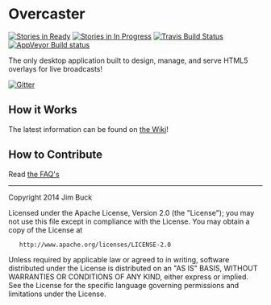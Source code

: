 Overcaster 
=========

[![Stories in Ready](https://badge.waffle.io/jimmyboh/overcaster.svg?label=ready&title=Ready)](http://waffle.io/jimmyboh/overcaster)
[![Stories in In Progress](https://badge.waffle.io/jimmyboh/overcaster.svg?label=in%20progress&title=In%20Progress)](http://waffle.io/jimmyboh/overcaster)
[![Travis Build Status](https://travis-ci.org/JimmyBoh/Overcaster.svg?branch=master)](https://travis-ci.org/JimmyBoh/Overcaster)
[![AppVeyor Build status](https://ci.appveyor.com/api/projects/status/y0dxscl12f0ripq4?svg=true)](https://ci.appveyor.com/project/JimmyBoh/overcaster)

The only desktop application built to design, manage, and serve HTML5 overlays for live broadcasts!

[![Gitter](https://badges.gitter.im/Join%20Chat.svg)](https://gitter.im/JimmyBoh/Overcaster?utm_source=badge&utm_medium=badge&utm_campaign=pr-badge&utm_content=badge)

## How it Works

The latest information can be found on [the Wiki](https://github.com/JimmyBoh/Overcaster/wiki/Goals-and-Scope)!

## How to Contribute

Read [the FAQ's](https://github.com/JimmyBoh/Overcaster/wiki/Dev-FAQ's)

----

Copyright 2014 Jim Buck

   Licensed under the Apache License, Version 2.0 (the "License");
   you may not use this file except in compliance with the License.
   You may obtain a copy of the License at

       http://www.apache.org/licenses/LICENSE-2.0

   Unless required by applicable law or agreed to in writing, software
   distributed under the License is distributed on an "AS IS" BASIS,
   WITHOUT WARRANTIES OR CONDITIONS OF ANY KIND, either express or implied.
   See the License for the specific language governing permissions and
   limitations under the License.
